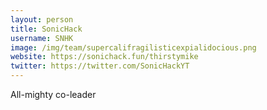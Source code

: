 ```yaml
---
layout: person
title: SonicHack
username: SNHK
image: /img/team/supercalifragilisticexpialidocious.png
website: https://sonichack.fun/thirstymike
twitter: https://twitter.com/SonicHackYT
---
```


All-mighty co-leader
